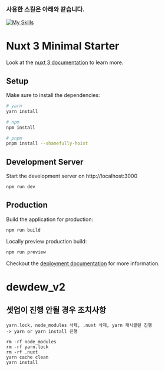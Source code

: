 ### 사용한 스킬은 아래와 같습니다.

[![My Skills](https://skillicons.dev/icons?i=nuxtjs,vue,ts,html,sass,firebase,wasm,vscode,vim,github,git)](https://skillicons.dev)


# Nuxt 3 Minimal Starter

Look at the [nuxt 3 documentation](https://v3.nuxtjs.org) to learn more.

## Setup

Make sure to install the dependencies:

```bash
# yarn
yarn install

# npm
npm install

# pnpm
pnpm install --shamefully-hoist
```

## Development Server

Start the development server on http://localhost:3000

```bash
npm run dev
```

## Production

Build the application for production:

```bash
npm run build
```

Locally preview production build:

```bash
npm run preview
```

Checkout the [deployment documentation](https://v3.nuxtjs.org/guide/deploy/presets) for more information.
# dewdew_v2
## 셋업이 진행 안될 경우 조치사항
```
yarn.lock, node_modules 삭제, .nuxt 삭제, yarn 캐시클린 진행 
-> yarn or yarn install 진행
```
```
rm -rf node_modules
rm -rf yarn.lock
rm -rf .nuxt
yarn cache clean
yarn install
```